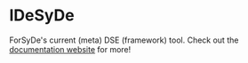 # IDeSyDe

ForSyDe's current (meta) DSE (framework) tool.
Check out the [documentation website](https://forsyde.github.io/IDeSyDe) for more!
